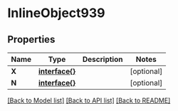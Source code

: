 # InlineObject939

## Properties

Name | Type | Description | Notes
------------ | ------------- | ------------- | -------------
**X** | [**interface{}**](.md) |  | [optional] 
**N** | [**interface{}**](.md) |  | [optional] 

[[Back to Model list]](../README.md#documentation-for-models) [[Back to API list]](../README.md#documentation-for-api-endpoints) [[Back to README]](../README.md)


